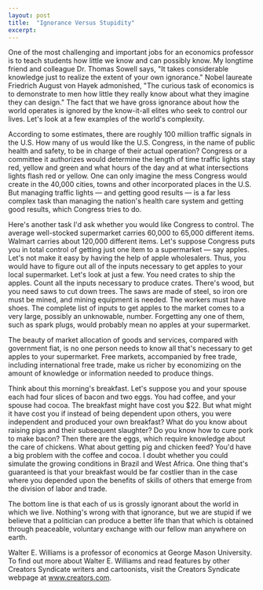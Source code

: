 ```yaml
---
layout: post
title:  "Ignorance Versus Stupidity"
excerpt:
---
```




One of the most challenging and important jobs for an economics professor is to teach students how little we know and can possibly know. My longtime friend and colleague Dr. Thomas Sowell says, "It takes considerable knowledge just to realize the extent of your own ignorance." Nobel laureate Friedrich August von Hayek admonished, "The curious task of economics is to demonstrate to men how little they really know about what they imagine they can design." The fact that we have gross ignorance about how the world operates is ignored by the know-it-all elites who seek to control our lives. Let's look at a few examples of the world's complexity.

According to some estimates, there are roughly 100 million traffic signals in the U.S. How many of us would like the U.S. Congress, in the name of public health and safety, to be in charge of their actual operation? Congress or a committee it authorizes would determine the length of time traffic lights stay red, yellow and green and what hours of the day and at what intersections lights flash red or yellow. One can only imagine the mess Congress would create in the 40,000 cities, towns and other incorporated places in the U.S. But managing traffic lights — and getting good results — is a far less complex task than managing the nation's health care system and getting good results, which Congress tries to do.

Here's another task I'd ask whether you would like Congress to control. The average well-stocked supermarket carries 60,000 to 65,000 different items. Walmart carries about 120,000 different items. Let's suppose Congress puts you in total control of getting just one item to a supermarket — say apples. Let's not make it easy by having the help of apple wholesalers. Thus, you would have to figure out all of the inputs necessary to get apples to your local supermarket. Let's look at just a few. You need crates to ship the apples. Count all the inputs necessary to produce crates. There's wood, but you need saws to cut down trees. The saws are made of steel, so iron ore must be mined, and mining equipment is needed. The workers must have shoes. The complete list of inputs to get apples to the market comes to a very large, possibly an unknowable, number. Forgetting any one of them, such as spark plugs, would probably mean no apples at your supermarket.

The beauty of market allocation of goods and services, compared with government fiat, is no one person needs to know all that's necessary to get apples to your supermarket. Free markets, accompanied by free trade, including international free trade, make us richer by economizing on the amount of knowledge or information needed to produce things.

Think about this morning's breakfast. Let's suppose you and your spouse each had four slices of bacon and two eggs. You had coffee, and your spouse had cocoa. The breakfast might have cost you $22. But what might it have cost you if instead of being dependent upon others, you were independent and produced your own breakfast? What do you know about raising pigs and their subsequent slaughter? Do you know how to cure pork to make bacon? Then there are the eggs, which require knowledge about the care of chickens. What about getting pig and chicken feed? You'd have a big problem with the coffee and cocoa. I doubt whether you could simulate the growing conditions in Brazil and West Africa. One thing that's guaranteed is that your breakfast would be far costlier than in the case where you depended upon the benefits of skills of others that emerge from the division of labor and trade.



The bottom line is that each of us is grossly ignorant about the world in which we live. Nothing's wrong with that ignorance, but we are stupid if we believe that a politician can produce a better life than that which is obtained through peaceable, voluntary exchange with our fellow man anywhere on earth.

Walter E. Williams is a professor of economics at George Mason University. To find out more about Walter E. Williams and read features by other Creators Syndicate writers and cartoonists, visit the Creators Syndicate webpage at www.creators.com.
